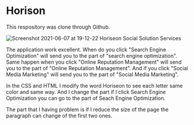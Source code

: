 
# Horison

This respository was clone through Github.


![Screenshot 2021-06-07 at 19-12-22 Horiseon Social Solution Services](https://user-images.githubusercontent.com/77993627/121098730-78d9f700-c7c4-11eb-8cfd-9c525ee320e9.png)


The application work excellent. When do you click "Search Engine Optimization" will send you to the part of "search engine optimization". Same happen when you click "Online Reputation Management" will send you to the part of "Online Reputation Management". And if you click "Social Media Marketing" will send you to the part of "Social Media Marketing".

In the CSS and HTML I modify the word Horiseon to see each letter same color and same way. And I change the part if I click Search Engine Optimization you can go to the part of Seach Engine Optimization.

The part that I having problem is if I reduce the size of the page the paragraph can change of the first two ones.




